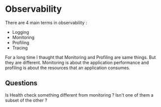 # Observability

There are 4 main terms in observability : 
* Logging
* Monitoring
* Profiling
* Tracing 

For a long time I thaught that Monitoring and Profiling are same things. But they are different. Monitoring is about the application performance and profiling is about the resources that an application consumes.

## Questions

Is Health check something different from monitoring ? Isn't one of them a subset of the other ?